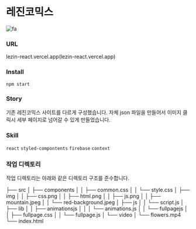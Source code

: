 # 레진코믹스
![fa](https://user-images.githubusercontent.com/91578173/174974462-8a286bb2-2638-4809-bdb8-9f6f333e741b.png)

### URL
lezin-react.vercel.app(lezin-react.vercel.app)

### Install
    npm start

### Story
기존 레진코믹스 사이트를 다르게 구성했습니다. 자체 json 파일을 만들어서 이미지 클릭시 세부 페이지로 넘어갈 수 있게 만들었습니다. 

### Skill
`react` `styled-compontents` `firebase` `context`

### 작업 디렉토리
작업 디렉토리는 아래와 같은 디렉토리 구조를 준수합니다.

├── src
│   ├── components
│   │   ├── common.css
│   │   └── style.css
│   ├── img
│   │   ├── css.png
│   │   ├── html.png
│   │   ├── js.png
│   │   ├── mountain.jpeg
│   │   └── red-background.jpeg
│   ├── js
│   │   └── script.js
│   ├── lib
│   │   ├── animationsjs
│   │   │   └── animations.js
│   │   └── fullpagejs
│   │       ├── fullpage.css
│   │       └── fullpage.js
│   └── video
│       └── flowers.mp4
└── index.html


